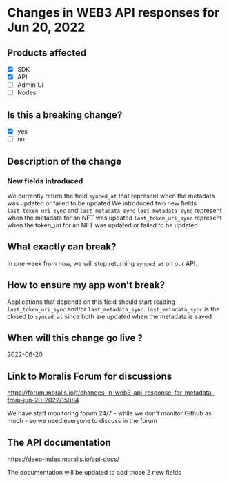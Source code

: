 # Changes in WEB3 API responses for Jun 20, 2022

## Products affected
- [X] SDK
- [X] API
- [ ] Admin UI
- [ ] Nodes

## Is this a breaking change?
- [X] yes
- [ ] no

## Description of the change

### New fields introduced
We currently return the field `synced_at` that represent when the metadata was updated or failed to be updated
We introduced two new fields `last_token_uri_sync` and `last_metadata_sync`
`last_metadata_sync` represent when the metadata for an NFT was updated
`last_token_uri_sync` represent when the token_uri for an NFT was updated or failed to be updated

## What exactly can break?

In one week from now, we will stop returning `synced_at` on our API.

## How to ensure my app won't break?

Applications that depends on this field should start reading `last_token_uri_sync` and/or `last_metadata_sync`.
`last_metadata_sync` is the closed to `synced_at` since both are updated when the metadata is saved

## When will this change go live ?

2022-06-20

## Link to Moralis Forum for discussions

https://forum.moralis.io/t/changes-in-web3-api-response-for-metadata-from-jun-20-2022/15084

We have staff monitoring forum 24/7 - while we don't monitor Github as much - so we need everyone to discuss in the forum

## The API documentation

https://deep-index.moralis.io/api-docs/

The documentation will be updated to add those 2 new fields

